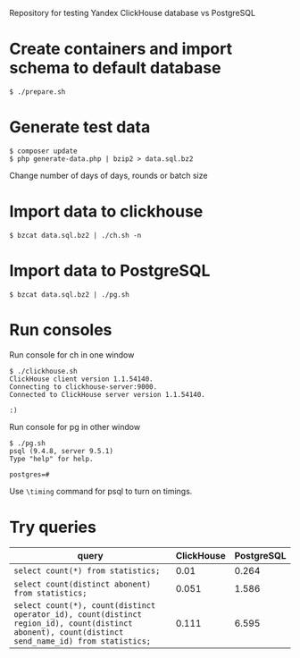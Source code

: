 Repository for testing Yandex ClickHouse database vs PostgreSQL

# Create containers and import schema to default database
```
$ ./prepare.sh
```

# Generate test data
```
$ composer update
$ php generate-data.php | bzip2 > data.sql.bz2
```

Change number of days of days, rounds or batch size

# Import data to clickhouse

```
$ bzcat data.sql.bz2 | ./ch.sh -n
```

# Import data to PostgreSQL

```
$ bzcat data.sql.bz2 | ./pg.sh
```

# Run consoles

Run console for ch in one window

```
$ ./clickhouse.sh 
ClickHouse client version 1.1.54140.
Connecting to clickhouse-server:9000.
Connected to ClickHouse server version 1.1.54140.

:) 
```

Run console for pg in other window

```
$ ./pg.sh 
psql (9.4.8, server 9.5.1)  
Type "help" for help.

postgres=# 
```

Use `\timing` command for psql to turn on timings.

# Try queries

|query|ClickHouse|PostgreSQL|
|---|---|---|
|`select count(*) from statistics;`|0.01|0.264|
|`select count(distinct abonent) from statistics;`|0.051|1.586|
|`select count(*), count(distinct operator_id), count(distinct region_id), count(distinct abonent), count(distinct send_name_id) from statistics;`|0.111|6.595|
